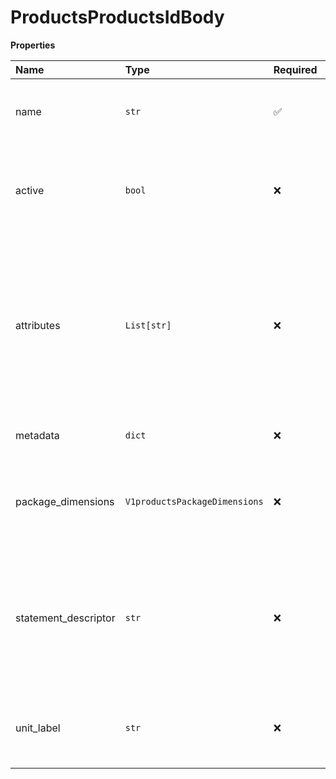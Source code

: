 # ProductsProductsIdBody

**Properties**

| Name                 | Type                          | Required | Description                                                                                                                                                                   |
| :------------------- | :---------------------------- | :------- | :---------------------------------------------------------------------------------------------------------------------------------------------------------------------------- |
| name                 | `str`                         | ✅       | The name of the product or service that is displayed to the customer.                                                                                                         |
| active               | `bool`                        | ❌       | Indicates whether the product is currently available for purchase. Default is true.                                                                                           |
| attributes           | `List[str]`                   | ❌       | Array of up to 5 alphanumeric strings defined by the merchant. Each string defines the key in a key-value pair in the 'attributes' object in the corresponding 'sku' objects. |
| metadata             | `dict`                        | ❌       | A JSON object defined by the client.                                                                                                                                          |
| package_dimensions   | `V1productsPackageDimensions` | ❌       | Describes the physical size and weight of the product. Relevant when type is goods.                                                                                           |
| statement_descriptor | `str`                         | ❌       | A text description that appears in the customer's invoice. Limited to 22 characters. Relevant when type is service.                                                           |
| unit_label           | `str`                         | ❌       | A label that represents units of this product, such as seats, on customersâ€™                                                                                                |
